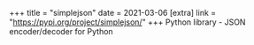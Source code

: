 +++
title = "simplejson"
date = 2021-03-06
[extra]
link = "https://pypi.org/project/simplejson/"
+++
Python library - JSON encoder/decoder for Python

